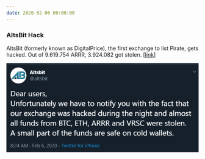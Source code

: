 ```yaml
---
date: 2020-02-06 00:00:00
---
```


### AltsBit Hack

AltsBit (formerly known as DigitalPrice), the first exchange to list Pirate, gets hacked. Out of 9.619.754 ARRR, 3.924.082 got stolen. [[link]](https://twitter.com/altsbit/status/1225319347687653377)

[![AltsBit Hack](assets/img/posts/AltsBit-Thing.png)](assets/img/posts/AltsBit-Thing.png)

